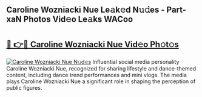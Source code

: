 ## Caroline Wozniacki Nue Le𝚊k𝚎d N𝚞𝚍es - Part-xaN Photos Vid𝚎o Le𝚊ks WACoo

# <h2><a href="http://fb9awnc.evod.top/?m=Caroline+Wozniacki+Nue">🔗 👉🔴 Caroline Wozniacki Nue Vid𝚎o Ph𝚘t𝚘s</a></h2>

[![Caroline Wozniacki Nue N𝚞d𝚎s](https://i.imgur.com/8V9OHl7.gif)](http://fb9awnc.evod.top/?m=Caroline+Wozniacki+Nue)
Influential social media personality Caroline Wozniacki Nue, recognized for sharing lifestyle and dance-themed content, including dance trend performances and mini vlogs. The media plays Caroline Wozniacki Nue a significant role in shaping the perception of public figures. 

